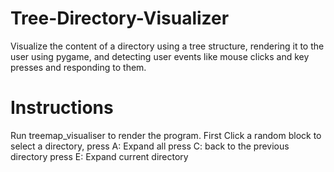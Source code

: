 # Tree-Directory-Visualizer
Visualize the content of a directory using a tree structure, rendering it to the user using pygame, and detecting user events like mouse clicks and key presses and responding to them.
# Instructions
Run treemap_visualiser to render the program.
First Click a random block to select a directory,
press A: Expand all
press C: back to the previous directory
press E: Expand current directory
